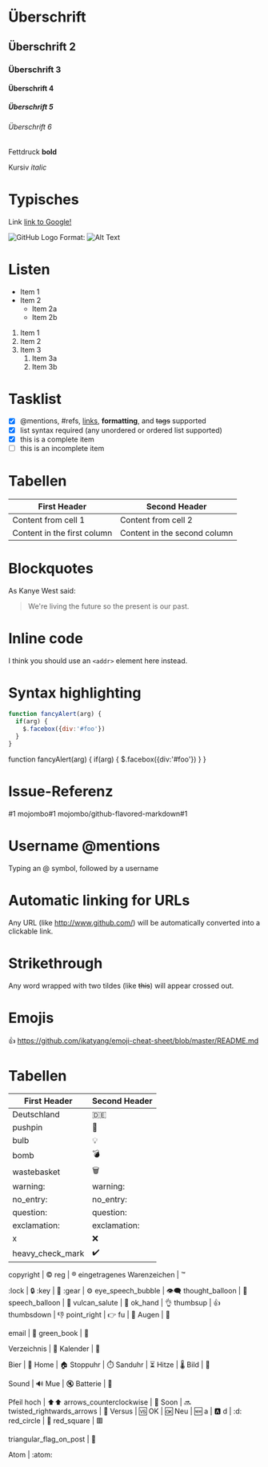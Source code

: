 
# Überschrift
## Überschrift 2
### Überschrift 3
#### Überschrift 4
##### Überschrift 5
###### Überschrift 6

Fettdruck **bold** 

Kursiv *italic* 


# Typisches
Link [link to Google!](http://google.com)

![GitHub Logo](/images/logo.png)
Format: ![Alt Text](url)

# Listen
* Item 1
* Item 2
  * Item 2a
  * Item 2b

1. Item 1
1. Item 2
1. Item 3
   1. Item 3a
   1. Item 3b
   
# Tasklist
- [x] @mentions, #refs, [links](), **formatting**, and <del>tags</del> supported
- [x] list syntax required (any unordered or ordered list supported)
- [x] this is a complete item
- [ ] this is an incomplete item

# Tabellen
First Header | Second Header
------------ | -------------
Content from cell 1 | Content from cell 2
Content in the first column | Content in the second column

   
# Blockquotes
As Kanye West said:

> We're living the future so
> the present is our past.

# Inline code
I think you should use an
`<addr>` element here instead.

# Syntax highlighting
```javascript
function fancyAlert(arg) {
  if(arg) {
    $.facebox({div:'#foo'})
  }
}
```

function fancyAlert(arg) {
      if(arg) {
        $.facebox({div:'#foo'})
      }
    }
    
# Issue-Referenz
#1
mojombo#1
mojombo/github-flavored-markdown#1

# Username @mentions
Typing an @ symbol, followed by a username

# Automatic linking for URLs
Any URL (like http://www.github.com/) will be automatically converted into a clickable link.

# Strikethrough
Any word wrapped with two tildes (like ~~this~~) will appear crossed out.

# Emojis
:+1:
https://github.com/ikatyang/emoji-cheat-sheet/blob/master/README.md

# Tabellen
First Header | Second Header
------------ | -------------
Deutschland | :de:
pushpin | :pushpin:
bulb | :bulb:
bomb | :bomb:
wastebasket | :wastebasket:
warning: | warning:
no_entry: | no_entry:
question: | question:
exclamation: | exclamation:
x | :x:
heavy_check_mark | :heavy_check_mark:

copyright | :copyright:
reg | :registered:
eingetragenes Warenzeichen | :tm:

:lock | :lock:
:key | :key:
:gear | :gear:
eye_speech_bubble | :eye_speech_bubble:
thought_balloon | :thought_balloon:
speech_balloon | :speech_balloon:
vulcan_salute | :vulcan_salute:
ok_hand | :ok_hand:
thumbsup | :thumbsup:
thumbsdown | :thumbsdown:
point_right	| :point_right:	
fu | :fu:
Augen  | :eyes:

email | :email:
green_book | :green_book:

Verzeichnis  | :open_file_folder:
Kalender | :calendar:

Bier | :beer:
Home | :house:
Stoppuhr | :stopwatch:
Sanduhr | :hourglass_flowing_sand:
Hitze | :thermometer:
Bild | :art:

Sound | :loud_sound:
Mue | :mute:
Batterie | :battery:

Pfeil hoch | :arrow_up::arrow_up:
arrows_counterclockwise | :arrows_counterclockwise:
Soon | :soon:
twisted_rightwards_arrows | :twisted_rightwards_arrows:
Versus | :vs:
OK | :ok:
Neu | :new:
a | :a:
d | :d:
red_circle | :red_circle:
red_square | :red_square:

triangular_flag_on_post | :triangular_flag_on_post:

Atom | :atom:

